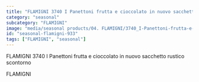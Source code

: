 ```yaml
---
title: "FLAMIGNI 3740 I Panettoni frutta e cioccolato in nuovo sacchetto rustico scontorno"
category: "seasonal"
subcategory: "FLAMIGNI"
image: "media/seasonal products/04. FLAMIGNI/3740_I-Panettoni-frutta-e-cioccolato-in-nuovo-sacchetto-rustico_scontorno.jpg"
id: "seasonal-flamigni-933"
tags: ["FLAMIGNI", "seasonal"]
---
```


FLAMIGNI 3740 I Panettoni frutta e cioccolato in nuovo sacchetto rustico scontorno

FLAMIGNI
